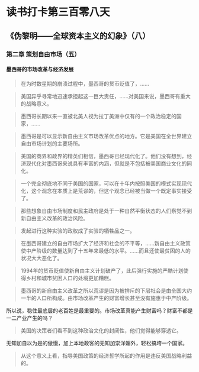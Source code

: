 读书打卡第三百零八天
===
《伪黎明——全球资本主义的幻象》（八）
---

### 第二章 策划自由市场（五）

#### 墨西哥的市场改革与经济发展

> 在为时数星期的崩溃过程中，墨西哥的货币贬值了，……

> 美国异乎寻常地迅速承担起这一巨大责任，……对美国来说，墨西哥有重大的战略意义。

> 墨西哥长期以来一直被北美人视为拉丁美洲中仅有的一个政治稳定的国家，……

> 墨西哥是可以显示新自由主义市场改革优点的地方。它是美国在全世界建立自由市场计划的主要场所。

> 美国的商界和政界的精英们相信，墨西哥已经现代化了。他们没有想到，经济现代化对墨西哥来说具有丰富的内涵，但就是不包括被美国商业文化的同化。

> 一个完全彻底地不同于美国的国家，可以在十年内按照美国的模式实现现代化，这个观念在本质上是荒谬的，但这个观念已经被当做一个既定事实接受了。

> 那些想象自由市场制度和民主政府是处于一种自然平衡状态的人们察觉不到新自由主义改革的政治风险。

> 发起进行这种实验的政权成了实验的牺牲品之一。

> 在墨西哥建立的自由市场扩大了经济和社会的不平等，……新自由主义政策使中产阶级的数量达到了十五年来最低的水平。……而且还使最贫困的人的状况大大恶化了。

> 1994年的货币贬值使新自由主义计划破产了，此后强行实施的严酷计划使得乡村和城市贫困人口的处境更加糟糕。

> 墨西哥的新自由主义改革之所以荒谬是因为被排斥的下层社会是由全国大约一半的人口所构成。由市场改革产生的财富增长甚至没有施惠于中产阶级。

所以说，稳住最底层的老百姓是最重要的。市场改革真能产生财富吗？财富不都是一二产业产生的吗？

> 美国的决策者们看不到这种政治文化的封闭性，他们觉得能够穿透它。

无知加自以为是的傲慢，加上本地政客的无知加崇洋媚外，轻松搞垮一个国家。

> 从这个意义上看，指导美国政策的经济哲学所起的作用是违反美国战略利益的。